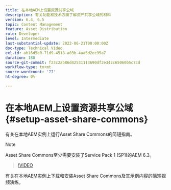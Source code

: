```yaml
---
title: 在本地AEM上设置资源共享公域
description: 有关功能和技术方面了解资产共享公域的材料
version: 6.4, 6.5
topic: Content Management
feature: Asset Distribution
role: Developer
level: Intermediate
last-substantial-update: 2022-06-21T00:00:00Z
doc-type: Technical Video
exl-id: ab16d5e0-71d9-4518-a03b-4aa5d2ec95a7
duration: 180
source-git-commit: f23c2ab86d42531113690df2e342c65060b5c7cd
workflow-type: tm+mt
source-wordcount: '77'
ht-degree: 0%

---
```


# 在本地AEM上设置资源共享公域 {#setup-asset-share-commons}

有关在本地AEM实例上运行Asset Share Commons的简短指南。

>[!NOTE]
>
>Asset Share Commons至少需要安装了Service Pack 1 (SP1)的AEM 6.3。

>[!VIDEO](https://video.tv.adobe.com/v/20499?quality=12&learn=on)

有关在本地AEM实例上下载和安装Asset Share Commons及其示例内容的简短视频演练。
